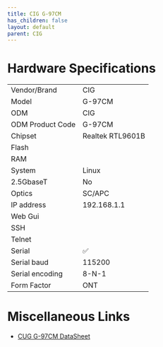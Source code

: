 ```yaml
---
title: CIG G-97CM
has_children: false
layout: default
parent: CIG
---
```


# Hardware Specifications

|                  |                  |
| ---------------- | ---------------- |
| Vendor/Brand     | CIG              |
| Model            | G-97CM           |
| ODM              | CIG              |
| ODM Product Code | G-97CM           |
| Chipset          | Realtek RTL9601B |
| Flash            |                  |
| RAM              |                  |
| System           | Linux            |
| 2.5GbaseT        | No               |
| Optics           | SC/APC           |
| IP address       | 192.168.1.1      |
| Web Gui          |                  |
| SSH              |                  |
| Telnet           |                  |
| Serial           | ✅               |
| Serial baud      | 115200           |
| Serial encoding  | 8-N-1            |
| Form Factor      | ONT              |

# Miscellaneous Links

- [CUG G-97CM DataSheet](https://www.cigtech.com/wp-content/uploads/2018/02/G-97CM_DataSheet_V3.pdf)






